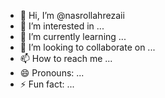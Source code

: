 - 👋 Hi, I’m @nasrollahrezaii
- 👀 I’m interested in ...
- 🌱 I’m currently learning ...
- 💞️ I’m looking to collaborate on ...
- 📫 How to reach me ...
- 😄 Pronouns: ...
- ⚡ Fun fact: ...

<!---
nasrollahrezaii/nasrollahrezaii is a ✨ special ✨ repository because its `README.md` (this file) appears on your GitHub profile.
You can click the Preview link to take a look at your changes.
--->
